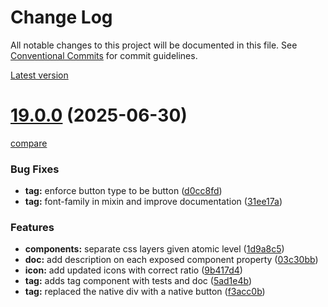 # Change Log

All notable changes to this project will be documented in this file.
See [Conventional Commits](https://conventionalcommits.org) for commit guidelines.



[Latest version](https://ovh.github.io/design-system/latest/?path=/docs/design-system-changelog--page)


# [19.0.0](https://ovh.github.io/design-system/v19.0.0/?path=/docs/design-system-changelog--page) (2025-06-30)
[compare](https://github.com/ovh/design-system/compare/v18.6.3...v19.0.0)

### Bug Fixes

* **tag:** enforce button type to be button ([d0cc8fd](https://github.com/ovh/design-system/commit/d0cc8fdac098d6f6a214a3c531b567c4d61173ce))
* **tag:** font-family in mixin and improve documentation ([31ee17a](https://github.com/ovh/design-system/commit/31ee17a83fd10f98ccc9d27398a9ba8dd1dea277))


### Features

* **components:** separate css layers given atomic level ([1d9a8c5](https://github.com/ovh/design-system/commit/1d9a8c5d11b9a4116a166fe3249142669db08a62))
* **doc:** add description on each exposed component property ([03c30bb](https://github.com/ovh/design-system/commit/03c30bb9e9a8ad28d56f2079419b76d066da7c92))
* **icon:** add updated icons with correct ratio ([9b417d4](https://github.com/ovh/design-system/commit/9b417d47a42da53db079692d73a30883a9ab5568))
* **tag:** adds tag component with tests and doc ([5ad1e4b](https://github.com/ovh/design-system/commit/5ad1e4b386e13df22282d6940c7a64386d716da7))
* **tag:** replaced the native div with a native button ([f3acc0b](https://github.com/ovh/design-system/commit/f3acc0b763ebcd27a2770e81bb4e9297524c06b3))

